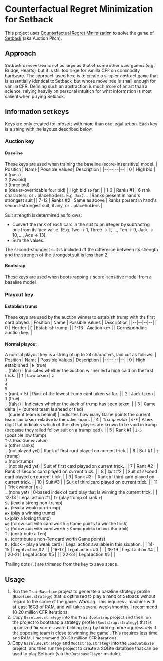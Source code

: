 # Counterfactual Regret Minimization for Setback

This project uses [Counterfactual Regret Minimization](https://github.com/brianberns/Cfrm) to solve the game of [Setback](https://en.wikipedia.org/wiki/Pitch_%28card_game%29#Auction_Pitch) (aka Auction Pitch).

## Approach
Setback's move tree is not as large as that of some other card games (e.g. Bridge, Hearts), but it is still too large for vanilla CFR on commodity hardware. The approach used here is to create a simpler abstract game that is essentially identical to Setback, but whose move tree is small enough for vanilla CFR. Defining such an abstraction is much more of an art than a science, relying heavily on personal intuition for what information is most salient when playing Setback.

## Information set keys
Keys are only created for infosets with more than one legal action. Each key is a string with the layouts described below.

### Auction key
#### Baseline
These keys are used when training the baseline (score-insensitive) model.
| Position | Name | Possible Values | Description |
|--|--|--|--|
| 0 | High bid | `0` (pass)<br/>`2` (two bid)<br/>`3` (three bid)<br/>`D` (dealer-overridable four bid) | High bid so far. |
| 1-6 | Ranks #1 | 6 rank characters, or `.` placeholders. E.g. `Jxx2..` | Ranks present in hand's strongest suit |
| 7-12 | Ranks #2 | Same as above | Ranks present in hand's second-strongest suit, if any, or `.` placeholders |

Suit strength is determined as follows:

* Convert the rank of each card in the suit to an integer by subtracting one from its face value. (E.g. Two → 1, Three → 2, ..., Ten → 9, Jack → 10, ..., Ace → 13).
* Sum the values.

The second-strongest suit is included iff the difference between its strength and the strength of the strongest suit is less than 2.

#### Bootstrap
These keys are used when bootstrapping a score-sensitive model from a baseline model.

### Playout key
#### Establish trump
These keys are used by the auction winner to establish trump with the first card played.
| Position | Name | Possible Values | Description |
|--|--|--|--|
| 0 | Header | `E` | Establish trump. |
| 1-13 | Auction key | | Corresponding auction key. |
#### Normal playout
A normal playout key is a string of up to 24 characters, laid out as follows:
| Position | Name | Possible Values | Description |
|--|--|--|--|
| 0 | High established | `H` (true)<br/>`.` (false) | Indicates whether the auction winner led a high card on the first trick. |
| 1 | Low taken | `2`<br/>`3`<br/>`4`<br/>`5`<br/>`x` (rank > 5) | Rank of the lowest trump card taken so far. |
| 2 | Jack taken | `J` (true)<br/>`.` (false) | Indicates whether the Jack of trump has been taken. |
| 3 | Game delta | `+` (current team is ahead or tied)<br/>`-` (current team is behind) | Indicates how many Game points the current team has taken, relative to the other team. |
| 4 | Trump voids | `0`-`F` | A hex digit that indicates which of the other players are known to be void in trump (because they failed follow suit on a trump lead). |
| 5 | Rank #1 | `2`-`5` (possible low trump)<br/>`T`-`A` (has Game value)<br/>`x` (other ranks)<br/>`.` (not played yet) | Rank of first card played on current trick. |
| 6 | Suit #1 | `t` (trump)<br/>`x` (non-trump)<br/>`.` (not played yet) | Suit of first card played on current trick. |
| 7 | Rank #2 |  | Rank of second card played on current trick. |
| 8 | Suit #2 |  | Suit of second card played on current trick. |
| 9 | Rank #3 |  | Rank of third card played on current trick. |
| 10 | Suit #3 |  | Suit of third card played on current trick. |
| 11 | Trick winner | `0`-`3`<br/>`.` (none yet) | 0-based index of card play that is winning the current trick. |
| 12-13 | Legal action #1 | `Tr` (play trump of rank `r`)<br/>`S.` (lead a strong non-trump)<br/>`W.` (lead a weak non-trump)<br/>`Wx` (play a winning trump)<br/>`Lx`(play a losing trump)<br/>`wg` (follow suit with card worth `g` Game points to win the trick)<br/>`lg` (follow suit with card worth `g` Game points to lose the trick)<br/>`T.` (contribute a Ten)<br/>`G.` (contribute a non-Ten card worth Game points)<br/>`D.` (duck - play a weak card) | Legal action available in this situation. |
| 14-15 | Legal action #2 |  |
| 16-17 | Legal action #3 |  |
| 18-19 | Legal action #4 |  |
| 20-21 | Legal action #5 |  |
| 22-23 | Legal action #6 |  |

Trailing dots (`.`) are trimmed from the key to save space.

## Usage
1. Run the `TrainBaseline` project to generate a baseline strategy profile (`Baseline.strategy`) that is optimized to play a hand of Setback without regard to the score of the game. *Warning*: This requires a machine with at least 16GB of RAM, and will take several weeks/months. I recommend 10-20 million CFR iterations.
2. Copy `Baseline.strategy` into the `TrainBootstrap` project and then run the project to bootstrap a strategy profile (`Bootstrap.strategy`) that is optimized for score-aware bidding (e.g. by bidding more aggressively if the opposing team is close to winning the game). This requires less time and RAM. I recommend 20-30 million CFR iterations.
3. Copy `Baseline.strategy` and `Bootstrap.strategy` into the `LoadDatabase` project, and then run the project to create a SQLite database that can be used to play Setback (via the `DatabasePlayer` module).
<!--stackedit_data:
eyJoaXN0b3J5IjpbMTUwNDM1NjUyMyw3ODkzOTEzMDUsNzAyNT
cxNTg5LDE1ODYxNTc1MzQsLTY4NjI0MDQ2OCwxMzIxNjUyMjEs
MjA3NTU4NzA5NywtODEyMDM5MjQwXX0=
-->